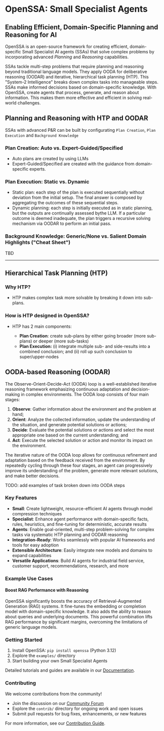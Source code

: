 # <!-- markdownlint-disable MD013 MD043 -->

# OpenSSA: Small Specialist Agents

## Enabling Efficient, Domain-Specific Planning and Reasoning for AI

OpenSSA is an open-source framework for creating efficient, domain-specific Small Specialist AI agents (SSAs) that solve complex problems by incorporating advanced _Planning_ and _Reasoning_ capabilities.

SSAs tackle multi-step problems that require planning and reasoning beyond traditional language models. They apply OODA for deliberative reasoning (OODAR) and iterative, hierarchical task planning (HTP). This "System-2 Intelligence" breaks down complex tasks into manageable steps. SSAs make informed decisions based on domain-specific knowledge. With OpenSSA, create agents that process, generate, and reason about information. This makes them more effective and efficient in solving real-world challenges.

## Planning and Reasoning with HTP and OODAR

SSAs with advanced P&R can be built by configurating `Plan Creation`, `Plan Execution` and `Background Knowledge`

### Plan Creation: Auto vs. Expert-Guided/Specified

- Auto plans are created by using LLMs
- Expert-Guided/Specified are created with the guidance from domain-specific experts.

### Plan Execution: Static vs. Dynamic

- Static plan: each step of the plan is executed sequentially without deviation from the initial setup. The final answer is composed by aggregating the outcomes of these sequential steps.
- Dynamic planning: each step is initially executed as in static planning, but the outputs are continually assessed bythe LLM. If a particular outcome is deemed inadequate, the plan triggers a recursive solving mechanism via OODAR to perform an initial pass.

### Background Knowledge: Generic/None vs. Salient Domain Highlights ("Cheat Sheet")

TBD

--------------------------------------------------------------------------------

## Hierarchical Task Planning (HTP)

### Why HTP?

- HTP makes complex task more solvable by breaking it down into sub-plans.

### How is HTP designed in OpenSSA?

- HTP has 2 main components:

  - **Plan Creation**: create sub-plans by either going broader (more sub-plans) or deeper (more sub-tasks)
  - **Plan Execution:** (i) integrate multiple sub- and side-results into a combined conclusion; and (ii) roll up such conclusion to super/upper-nodes

## OODA-based Reasoning (OODAR)

The Observe-Orient-Decide-Act (OODA) loop is a well-established iterative reasoning framework emphasizing continuous adaptation and decision-making in complex environments. The OODA loop consists of four main stages:

1. **Observe**: Gather information about the environment and the problem at hand;
2. **Orient**: Analyze the collected information, update the understanding of the situation, and generate potential solutions or actions;
3. **Decide**: Evaluate the potential solutions or actions and select the most appropriate one based on the current understanding; and
4. **Act**: Execute the selected solution or action and monitor its impact on the environment.

The iterative nature of the OODA loop allows for continuous refinement and adaptation based on the feedback received from the environment. By repeatedly cycling through these four stages, an agent can progressively improve its understanding of the problem, generate more relevant solutions, and make better decisions.

TODO: add examples of task broken down into OODA steps

### Key Features

- **Small**: Create lightweight, resource-efficient AI agents through model compression techniques
- **Specialist**: Enhance agent performance with domain-specific facts, rules, heuristics, and fine-tuning for deterministic, accurate results
- **Agents**: Enable goal-oriented, multi-step problem-solving for complex tasks via systematic HTP planning and OODAR reasoning
- **Integration-Ready**: Works seamlessly with popular AI frameworks and tools for easy adoption
- **Extensible Architecture**: Easily integrate new models and domains to expand capabilities
- **Versatile Applications**: Build AI agents for industrial field service, customer support, recommendations, research, and more

### Example Use Cases

#### Boost RAG Performance with Reasoning

OpenSSA significantly boosts the accuracy of Retrieval-Augmented Generation (RAG) systems. It fine-tunes the embedding or completion model with domain-specific knowledge. It also adds the ability to reason about queries and underlying documents. This powerful combination lifts RAG performance by significant margins, overcoming the limitations of generic language models.

### Getting Started

1. Install OpenSSA: `pip install openssa` (Python 3.12)
2. Explore the `examples/` directory
3. Start building your own Small Specialist Agents

Detailed tutorials and guides are available in our [Documentation](https://aitomatic.github.io/openssa).

### Contributing

We welcome contributions from the community!

- Join the discussion on our [Community Forum](https://github.com/aitomatic/openssa/discussions)
- Explore the `contrib/` directory for ongoing work and open issues
- Submit pull requests for bug fixes, enhancements, or new features

For more information, see our [Contribution Guide](CONTRIBUTING.md).
